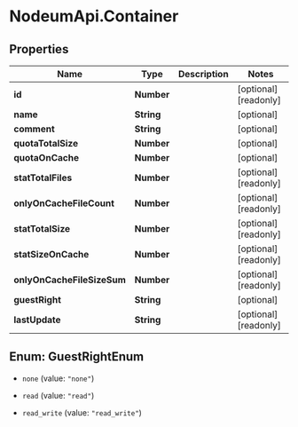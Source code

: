# NodeumApi.Container

## Properties

Name | Type | Description | Notes
------------ | ------------- | ------------- | -------------
**id** | **Number** |  | [optional] [readonly] 
**name** | **String** |  | [optional] 
**comment** | **String** |  | [optional] 
**quotaTotalSize** | **Number** |  | [optional] 
**quotaOnCache** | **Number** |  | [optional] 
**statTotalFiles** | **Number** |  | [optional] [readonly] 
**onlyOnCacheFileCount** | **Number** |  | [optional] [readonly] 
**statTotalSize** | **Number** |  | [optional] [readonly] 
**statSizeOnCache** | **Number** |  | [optional] [readonly] 
**onlyOnCacheFileSizeSum** | **Number** |  | [optional] [readonly] 
**guestRight** | **String** |  | [optional] 
**lastUpdate** | **String** |  | [optional] [readonly] 



## Enum: GuestRightEnum


* `none` (value: `"none"`)

* `read` (value: `"read"`)

* `read_write` (value: `"read_write"`)




